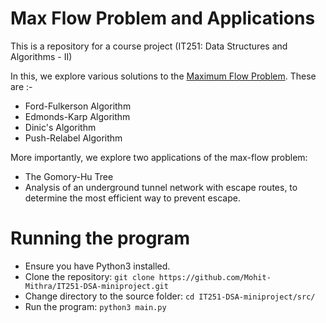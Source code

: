 # Max Flow Problem and Applications

This is a repository for a course project (IT251: Data Structures and Algorithms - II)  

In this, we explore various solutions to the [Maximum Flow Problem](https://en.wikipedia.org/wiki/Maximum_flow_problem). These are :-

- Ford-Fulkerson Algorithm
- Edmonds-Karp Algorithm
- Dinic's Algorithm
- Push-Relabel Algorithm

More importantly, we explore two applications of the max-flow problem:

- The Gomory-Hu Tree
- Analysis of an underground tunnel network with escape routes, to determine the most efficient way to prevent escape.

# Running the program

- Ensure you have Python3 installed.
- Clone the repository: ```git clone https://github.com/Mohit-Mithra/IT251-DSA-miniproject.git```
- Change directory to the source folder: ```cd IT251-DSA-miniproject/src/```
- Run the program: ```python3 main.py```

